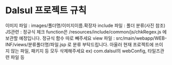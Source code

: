 # Dalsul 프로젝트 규칙

이미지 파일 : images/폴더명/이미지이름.확장자
include 파일 : 폴더 분류(사진 참조)
JS관련 : 정규식 체크 function은 /resources/include/common/js/chkRegex.js 에 보관할 예정입니다. 정규식 함수 따로 빼주세요
view 파일 : src/main/webapp/WEB-INF/views/분류폴더명/파일.jsp 로 분류 부탁드립니다.
아울러 현재 프로젝트에 쓰이지 않는 파일, 패키지 등 모두 삭제해주세요 ex) com.dalsul의 webConfig, 타일즈관련 파일 등


